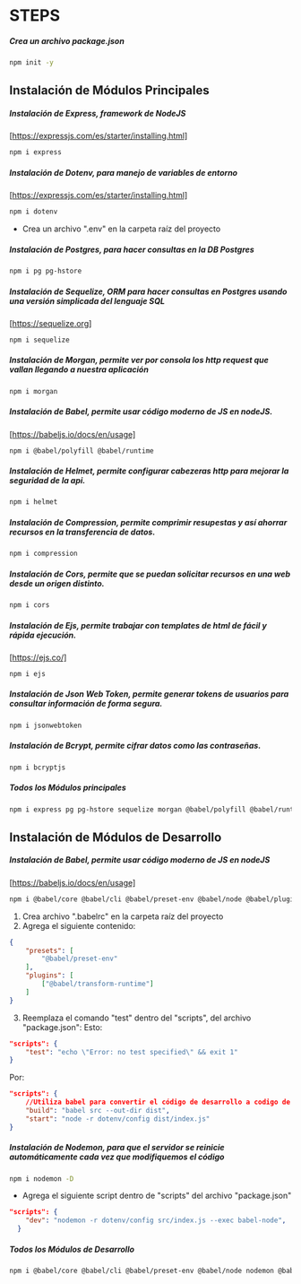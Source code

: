 # STEPS

##### Crea un archivo package.json 
```bash
npm init -y
```

## Instalación de Módulos Principales

##### Instalación de Express, framework de NodeJS
[https://expressjs.com/es/starter/installing.html]
```bash
npm i express
```
##### Instalación de Dotenv, para manejo de variables de entorno
[https://expressjs.com/es/starter/installing.html]
```bash
npm i dotenv
```
* Crea un archivo ".env" en la carpeta raíz del proyecto
##### Instalación de Postgres, para hacer consultas en la DB Postgres
```bash
npm i pg pg-hstore
```
##### Instalación de Sequelize, ORM para hacer consultas en Postgres usando una versión simplicada del lenguaje SQL 
[https://sequelize.org]
```bash
npm i sequelize
```
##### Instalación de Morgan, permite ver por consola los http request que vallan llegando a nuestra aplicación 
```bash
npm i morgan
```
##### Instalación de Babel, permite usar código moderno de JS en nodeJS.
[https://babeljs.io/docs/en/usage]
```bash
npm i @babel/polyfill @babel/runtime
```

##### Instalación de Helmet, permite configurar cabezeras http para mejorar la seguridad de la api. 
```bash
npm i helmet
```

##### Instalación de Compression, permite comprimir resupestas y así ahorrar recursos en la transferencia de datos.
```bash
npm i compression 
```

##### Instalación de Cors, permite que se puedan solicitar recursos en una web desde un origen distinto.
```bash
npm i cors 
```

##### Instalación de Ejs, permite trabajar con templates de html de fácil y rápida ejecución.
[https://ejs.co/]
```bash
npm i ejs
```

##### Instalación de Json Web Token, permite generar tokens de usuarios para consultar información de forma segura.
```bash
npm i jsonwebtoken
```

##### Instalación de Bcrypt, permite cifrar datos como las contraseñas.
```bash
npm i bcryptjs
```

##### Todos los Módulos principales
```bash
npm i express pg pg-hstore sequelize morgan @babel/polyfill @babel/runtime dotenv helmet compression cors ejs jsonwebtoken bcryptjs
```

## Instalación de Módulos de Desarrollo

##### Instalación de Babel, permite usar código moderno de JS en nodeJS
[https://babeljs.io/docs/en/usage]
```bash
npm i @babel/core @babel/cli @babel/preset-env @babel/node @babel/plugin-transform-runtime -D 
```
1. Crea archivo ".babelrc" en la carpeta raíz del proyecto
2. Agrega el siguiente contenido:
```json
{
    "presets": [
        "@babel/preset-env"
    ],
    "plugins": [
        ["@babel/transform-runtime"]
    ]
}
```
3. Reemplaza el comando "test" dentro del "scripts", del archivo "package.json":
Esto:
```json
"scripts": {
    "test": "echo \"Error: no test specified\" && exit 1"
}
```
Por:
```json
"scripts": {
    //Utiliza babel para convertir el código de desarrollo a codigo de producción.
    "build": "babel src --out-dir dist",
    "start": "node -r dotenv/config dist/index.js"
}
```
##### Instalación de Nodemon, para que el servidor se reinicie automáticamente cada vez que modifiquemos el código
```bash
npm i nodemon -D
```
* Agrega el siguiente script dentro de "scripts" del archivo "package.json"
```json
"scripts": {
    "dev": "nodemon -r dotenv/config src/index.js --exec babel-node",
  }
```
##### Todos los Módulos de Desarrollo
```bash
npm i @babel/core @babel/cli @babel/preset-env @babel/node nodemon @babel/plugin-transform-runtime -D
```
